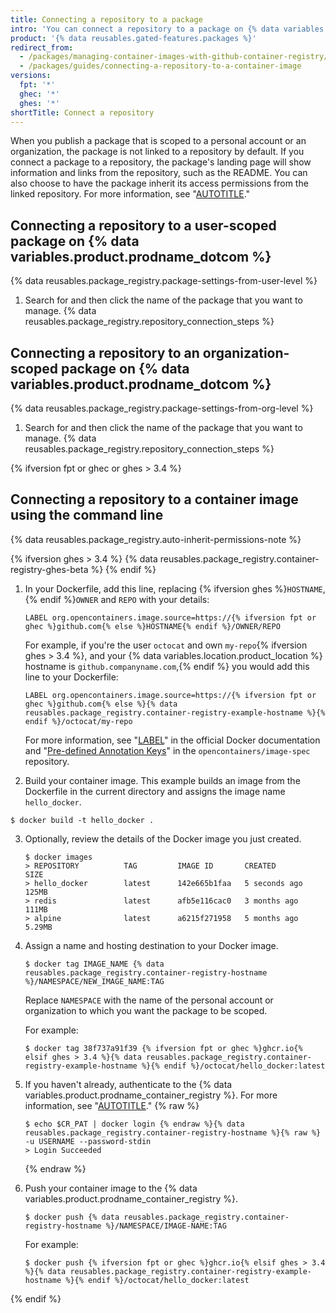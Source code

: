```yaml
---
title: Connecting a repository to a package
intro: 'You can connect a repository to a package on {% data variables.location.product_location %}.'
product: '{% data reusables.gated-features.packages %}'
redirect_from:
  - /packages/managing-container-images-with-github-container-registry/connecting-a-repository-to-a-container-image
  - /packages/guides/connecting-a-repository-to-a-container-image
versions:
  fpt: '*'
  ghec: '*'
  ghes: '*'
shortTitle: Connect a repository
---
```


When you publish a package that is scoped to a personal account or an organization, the package is not linked to a repository by default. If you connect a package to a repository, the package's landing page will show information and links from the repository, such as the README. You can also choose to have the package inherit its access permissions from the linked repository. For more information, see "[AUTOTITLE](/packages/learn-github-packages/configuring-a-packages-access-control-and-visibility)."

## Connecting a repository to a user-scoped package on {% data variables.product.prodname_dotcom %}

{% data reusables.package_registry.package-settings-from-user-level %}
1. Search for and then click the name of the package that you want to manage.
{% data reusables.package_registry.repository_connection_steps %}

## Connecting a repository to an organization-scoped package on {% data variables.product.prodname_dotcom %}

{% data reusables.package_registry.package-settings-from-org-level %}
1. Search for and then click the name of the package that you want to manage.
{% data reusables.package_registry.repository_connection_steps %}

{% ifversion fpt or ghec or ghes > 3.4 %}
## Connecting a repository to a container image using the command line

{% data reusables.package_registry.auto-inherit-permissions-note %}

{% ifversion ghes > 3.4 %}
{% data reusables.package_registry.container-registry-ghes-beta %}
{% endif %}

1. In your Dockerfile, add this line, replacing {% ifversion ghes %}`HOSTNAME`, {% endif %}`OWNER` and `REPO` with your details:

   ```shell
   LABEL org.opencontainers.image.source=https://{% ifversion fpt or ghec %}github.com{% else %}HOSTNAME{% endif %}/OWNER/REPO
   ```
   For example, if you're the user `octocat` and own `my-repo`{% ifversion ghes > 3.4 %}, and your {% data variables.location.product_location %} hostname is `github.companyname.com`,{% endif %} you would add this line to your Dockerfile:
   ```shell
   LABEL org.opencontainers.image.source=https://{% ifversion fpt or ghec %}github.com{% else %}{% data reusables.package_registry.container-registry-example-hostname %}{% endif %}/octocat/my-repo
   ```
   For more information, see "[LABEL](https://docs.docker.com/engine/reference/builder/#label)" in the official Docker documentation and "[Pre-defined Annotation Keys](https://github.com/opencontainers/image-spec/blob/master/annotations.md#pre-defined-annotation-keys)" in the `opencontainers/image-spec` repository.

2. Build your container image. This example builds an image from the Dockerfile in the current directory and assigns the image name `hello_docker`.

  ```shell
  $ docker build -t hello_docker .
  ```

3. Optionally, review the details of the Docker image you just created.
   ```shell
   $ docker images
   > REPOSITORY          TAG         IMAGE ID       CREATED         SIZE
   > hello_docker        latest      142e665b1faa   5 seconds ago   125MB
   > redis               latest      afb5e116cac0   3 months ago    111MB
   > alpine              latest      a6215f271958   5 months ago    5.29MB
   ```

4. Assign a name and hosting destination to your Docker image.
   ```shell
   $ docker tag IMAGE_NAME {% data reusables.package_registry.container-registry-hostname %}/NAMESPACE/NEW_IMAGE_NAME:TAG
   ```

   Replace `NAMESPACE` with the name of the personal account or organization to which you want the package to be scoped.

   For example:
   ```shell
   $ docker tag 38f737a91f39 {% ifversion fpt or ghec %}ghcr.io{% elsif ghes > 3.4 %}{% data reusables.package_registry.container-registry-example-hostname %}{% endif %}/octocat/hello_docker:latest
   ```

5. If you haven't already, authenticate to the {% data variables.product.prodname_container_registry %}. For more information, see "[AUTOTITLE](/packages/working-with-a-github-packages-registry/working-with-the-container-registry#authenticating-to-the-container-registry)."
   {% raw %}
   ```shell
   $ echo $CR_PAT | docker login {% endraw %}{% data reusables.package_registry.container-registry-hostname %}{% raw %} -u USERNAME --password-stdin
   > Login Succeeded
   ```
   {% endraw %}
6. Push your container image to the {% data variables.product.prodname_container_registry %}.
   ```shell
   $ docker push {% data reusables.package_registry.container-registry-hostname %}/NAMESPACE/IMAGE-NAME:TAG
   ```
   For example:
   ```shell
   $ docker push {% ifversion fpt or ghec %}ghcr.io{% elsif ghes > 3.4 %}{% data reusables.package_registry.container-registry-example-hostname %}{% endif %}/octocat/hello_docker:latest
   ```
{% endif %}
